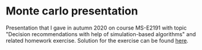 # Monte carlo presentation

Presentation that I gave in autumn 2020 on course MS-E2191 with topic "Decision recommendations with help of simulation-based algorithms" and related homework exercise. Solution for the exercise can be found [here](https://gist.github.com/summis/aa47f43f1b55ea9ab7ef5aa15d336096).